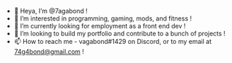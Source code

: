 - 👋 Heya, I’m @7agabond !
- 👀 I’m interested in programming, gaming, mods, and fitness !
- 🌱 I’m currently looking for employment as a front end dev !
- 💞️ I’m looking to build my portfolio and contribute to a bunch of projects !
- 📫 How to reach me - vagabond#1429 on Discord, or to my email at 74g4bond@gmail.com !

<!---
7agabond/7agabond is a ✨ special ✨ repository because its `README.md` (this file) appears on your GitHub profile.
You can click the Preview link to take a look at your changes.
--->
